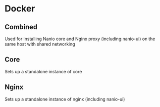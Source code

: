 # Docker

Combined
----

Used for installing Nanio core and Nginx proxy (including nanio-ui) on the same host with shared networking

Core
----

Sets up a standalone instance of core

Nginx
----

Sets up a standalone instance of nginx (including nanio-ui)
